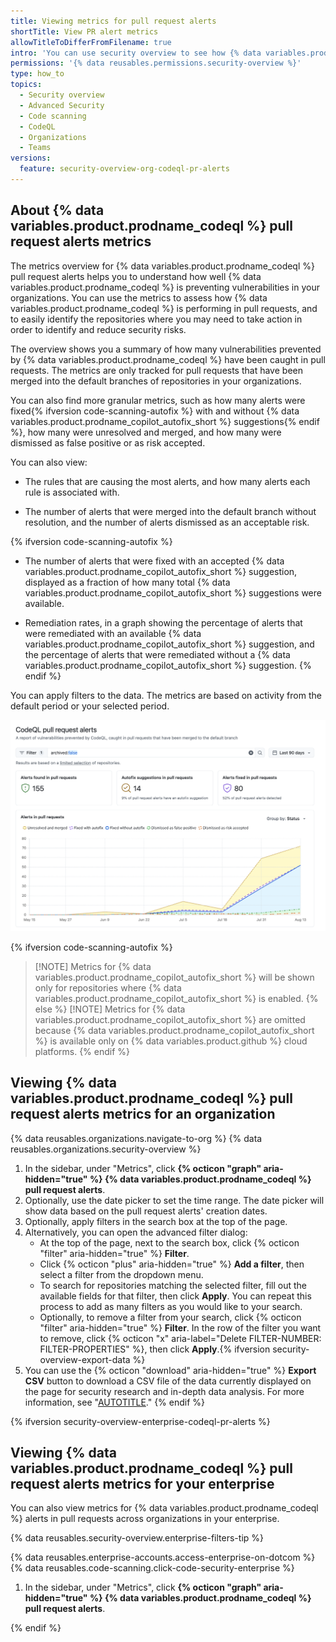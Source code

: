 ```yaml
---
title: Viewing metrics for pull request alerts
shortTitle: View PR alert metrics
allowTitleToDifferFromFilename: true
intro: 'You can use security overview to see how {% data variables.product.prodname_codeql %} is performing in pull requests for repositories across your organizations, and to identify repositories where you may need to take action.'
permissions: '{% data reusables.permissions.security-overview %}'
type: how_to
topics:
  - Security overview
  - Advanced Security
  - Code scanning
  - CodeQL
  - Organizations
  - Teams
versions:
  feature: security-overview-org-codeql-pr-alerts
---
```


## About {% data variables.product.prodname_codeql %} pull request alerts metrics

The metrics overview for {% data variables.product.prodname_codeql %} pull request alerts helps you to understand how well {% data variables.product.prodname_codeql %} is preventing vulnerabilities in your organizations. You can use the metrics to assess how {% data variables.product.prodname_codeql %} is performing in pull requests, and to easily identify the repositories where you may need to take action in order to identify and reduce security risks.

The overview shows you a summary of how many vulnerabilities prevented by {% data variables.product.prodname_codeql %} have been caught in pull requests. The metrics are only tracked for pull requests that have been merged into the default branches of repositories in your organizations.

You can also find more granular metrics, such as how many alerts were fixed{% ifversion code-scanning-autofix %} with and without {% data variables.product.prodname_copilot_autofix_short %} suggestions{% endif %}, how many were unresolved and merged, and how many were dismissed as false positive or as risk accepted.

You can also view:

* The rules that are causing the most alerts, and how many alerts each rule is associated with.

* The number of alerts that were merged into the default branch without resolution, and the number of alerts dismissed as an acceptable risk.

{% ifversion code-scanning-autofix %}
* The number of alerts that were fixed with an accepted {% data variables.product.prodname_copilot_autofix_short %} suggestion, displayed as a fraction of how many total {% data variables.product.prodname_copilot_autofix_short %} suggestions were available.

* Remediation rates, in a graph showing the percentage of alerts that were remediated with an available {% data variables.product.prodname_copilot_autofix_short %} suggestion, and the percentage of alerts that were remediated without a {% data variables.product.prodname_copilot_autofix_short %} suggestion.
{% endif %}

You can apply filters to the data. The metrics are based on activity from the default period or your selected period.

![Screenshot of the "CodeQL pull request alerts" view for an organization, showing status and trends over 90 days.](/assets/images/help/security-overview/security-overview-codeql-pull-requests-alerts-report.png)

{% ifversion code-scanning-autofix %}
> [!NOTE] Metrics for {% data variables.product.prodname_copilot_autofix_short %} will be shown only for repositories where {% data variables.product.prodname_copilot_autofix_short %} is enabled.
{% else %}
> [!NOTE] Metrics for {% data variables.product.prodname_copilot_autofix_short %} are omitted because {% data variables.product.prodname_copilot_autofix_short %} is available only on {% data variables.product.github %} cloud platforms.
{% endif %}

## Viewing {% data variables.product.prodname_codeql %} pull request alerts metrics for an organization

{% data reusables.organizations.navigate-to-org %}
{% data reusables.organizations.security-overview %}
1. In the sidebar, under "Metrics", click **{% octicon "graph" aria-hidden="true" %} {% data variables.product.prodname_codeql %} pull request alerts**.
1. Optionally, use the date picker to set the time range. The date picker will show data based on the pull request alerts' creation dates.
1. Optionally, apply filters in the search box at the top of the page.
1. Alternatively, you can open the advanced filter dialog:
    * At the top of the page, next to the search box, click {% octicon "filter" aria-hidden="true" %} **Filter**.
    * Click {% octicon "plus" aria-hidden="true" %} **Add a filter**, then select a filter from the dropdown menu.
    * To search for repositories matching the selected filter, fill out the available fields for that filter, then click **Apply**. You can repeat this process to add as many filters as you would like to your search.
    * Optionally, to remove a filter from your search, click {% octicon "filter" aria-hidden="true" %} **Filter**. In the row of the filter you want to remove, click {% octicon "x" aria-label="Delete FILTER-NUMBER: FILTER-PROPERTIES" %}, then click **Apply**.{% ifversion security-overview-export-data %}
1. You can use the {% octicon "download" aria-hidden="true" %} **Export CSV** button to download a CSV file of the data currently displayed on the page for security research and in-depth data analysis. For more information, see "[AUTOTITLE](/code-security/security-overview/exporting-data-from-security-overview)." {% endif %}

{% ifversion security-overview-enterprise-codeql-pr-alerts %}

## Viewing {% data variables.product.prodname_codeql %} pull request alerts metrics for your enterprise

You can also view metrics for {% data variables.product.prodname_codeql %} alerts in pull requests across organizations in your enterprise.

{% data reusables.security-overview.enterprise-filters-tip %}

{% data reusables.enterprise-accounts.access-enterprise-on-dotcom %}
{% data reusables.code-scanning.click-code-security-enterprise %}
1. In the sidebar, under "Metrics", click **{% octicon "graph" aria-hidden="true" %} {% data variables.product.prodname_codeql %} pull request alerts**.

{% endif %}
